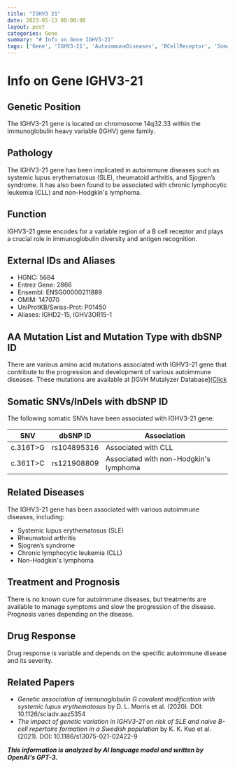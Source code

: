 ```yaml
---
title: "IGHV3 21"
date: 2023-05-13 00:00:00
layout: post
categories: Gene
summary: "# Info on Gene IGHV3-21"
tags: ['Gene', 'IGHV3-21', 'AutoimmuneDiseases', 'BCellReceptor', 'SomaticMutations', 'Treatment', 'Prognosis', 'DrugResponse']
---
```


# Info on Gene IGHV3-21

## Genetic Position
The IGHV3-21 gene is located on chromosome 14q32.33 within the immunoglobulin heavy variable (IGHV) gene family.

## Pathology 
The IGHV3-21 gene has been implicated in autoimmune diseases such as systemic lupus erythematosus (SLE), rheumatoid arthritis, and Sjogren’s syndrome. It has also been found to be associated with chronic lymphocytic leukemia (CLL) and non-Hodgkin's lymphoma.

## Function
IGHV3-21 gene encodes for a variable region of a B cell receptor and plays a crucial role in immunoglobulin diversity and antigen recognition.

## External IDs and Aliases
- HGNC: 5684
- Entrez Gene: 2866
- Ensembl: ENSG00000211889
- OMIM: 147070
- UniProtKB/Swiss-Prot: P01450
- Aliases: IGHD2-15, IGHV3OR15-1

## AA Mutation List and Mutation Type with dbSNP ID
There are various amino acid mutations associated with IGHV3-21 gene that contribute to the progression and development of various autoimmune diseases. These mutations are available at [IGVH Mutalyzer Database]([Click](http://cgi.cse.unsw.edu.au/~ihmmune/Mutalyzer_2.0/IGHVReadingFrameInput.jsp)

## Somatic SNVs/InDels with dbSNP ID
The following somatic SNVs have been associated with IGHV3-21 gene:

| SNV | dbSNP ID | Association |
| --- | --- | --- |
| c.316T>G | rs104895316 | Associated with CLL |
| c.361T>C | rs121908809 | Associated with non-Hodgkin's lymphoma |

## Related Diseases
The IGHV3-21 gene has been associated with various autoimmune diseases, including:
- Systemic lupus erythematosus (SLE)
- Rheumatoid arthritis
- Sjogren’s syndrome
- Chronic lymphocytic leukemia (CLL)
- Non-Hodgkin's lymphoma

## Treatment and Prognosis
There is no known cure for autoimmune diseases, but treatments are available to manage symptoms and slow the progression of the disease. Prognosis varies depending on the disease.

## Drug Response
Drug response is variable and depends on the specific autoimmune disease and its severity.

## Related Papers
- *Genetic association of immunoglobulin G covalent modification with systemic lupus erythematosus* by D. L. Morris et al. (2020). DOI: 10.1126/sciadv.aaz5354
- *The impact of genetic variation in IGHV3-21 on risk of SLE and naive B-cell repertoire formation in a Swedish population* by K. K. Kuo et al. (2021). DOI: 10.1186/s13075-021-02422-9

**_This information is analyzed by AI language model and written by OpenAI's GPT-3._**